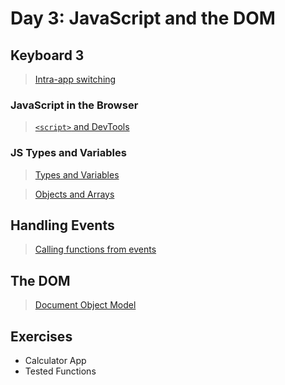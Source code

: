 Day 3: JavaScript and the DOM
===

## Keyboard 3

> [Intra-app switching](./notes/keyboard.md)

### JavaScript in the Browser

> [`<script>` and DevTools](./notes/script.md)

### JS Types and Variables

> [Types and Variables](./notes/types-vars.md)

> [Objects and Arrays](./notes/objects-and-arrays.md)

## Handling Events

> [Calling functions from events](./notes/handling-events.md)

## The DOM

> [Document Object Model](./notes/dom.md)

## Exercises

- Calculator App
- Tested Functions
